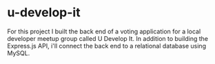 # u-develop-it

For this project I built the back end of a voting application for a local developer meetup group called U Develop It. In addition to building the Express.js API, i'll connect the back end to a relational database using MySQL.
